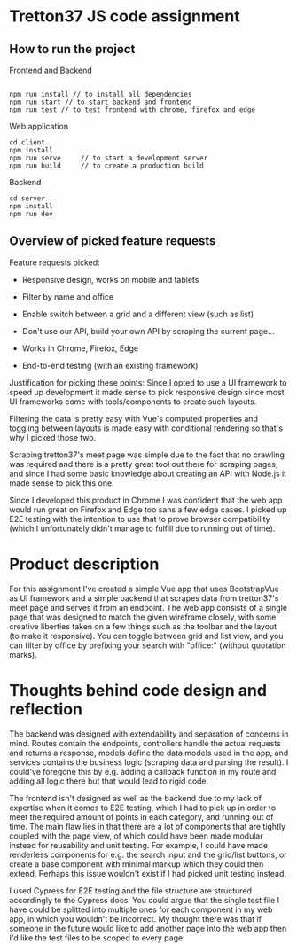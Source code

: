 # Tretton37 JS code assignment

## How to run the project

Frontend and Backend

```

npm run install // to install all dependencies
npm run start // to start backend and frontend
npm run test // to test frontend with chrome, firefox and edge

```

Web application

```
cd client
npm install
npm run serve     // to start a development server
npm run build     // to create a production build
```

Backend

```
cd server
npm install
npm run dev
```

## Overview of picked feature requests

Feature requests picked:

- Responsive design, works on mobile and tablets

- Filter by name and office
- Enable switch between a grid and a different view (such as list)
- Don't use our API, build your own API by scraping the current page...

- Works in Chrome, Firefox, Edge
- End-to-end testing (with an existing framework)

Justification for picking these points:
Since I opted to use a UI framework to speed up development it made sense to pick responsive design since most UI frameworks come with tools/components to create such layouts.

Filtering the data is pretty easy with Vue's computed properties and toggling between layouts is made easy with conditional rendering so that's why I picked those two.

Scraping tretton37's meet page was simple due to the fact that no crawling was required and there is a pretty great tool out there for scraping pages, and since I had some basic knowledge about creating an API with Node.js it made sense to pick this one.

Since I developed this product in Chrome I was confident that the web app would run great on Firefox and Edge too sans a few edge cases. I picked up E2E testing with the intention to use that to prove browser compatibility (which I unfortunately didn't manage to fulfill due to running out of time).

# Product description

For this assignment I've created a simple Vue app that uses BootstrapVue as UI framework and a simple backend that scrapes data from tretton37's meet page and serves it from an endpoint. The web app consists of a single page that was designed to match the given wireframe closely, with some creative liberties taken on a few things such as the toolbar and the layout (to make it responsive). You can toggle between grid and list view, and you can filter by office by prefixing your search with "office:" (without quotation marks).

# Thoughts behind code design and reflection

The backend was designed with extendability and separation of concerns in mind. Routes contain the endpoints, controllers handle the actual requests and returns a response, models define the data models used in the app, and services contains the business logic (scraping data and parsing the result). I could've foregone this by e.g. adding a callback function in my route and adding all logic there but that would lead to rigid code.

The frontend isn't designed as well as the backend due to my lack of expertise when it comes to E2E testing, which I had to pick up in order to meet the required amount of points in each category, and running out of time. The main flaw lies in that there are a lot of components that are tightly coupled with the page view, of which could have been made modular instead for reusability and unit testing. For example, I could have made renderless components for e.g. the search input and the grid/list buttons, or create a base component with minimal markup which they could then extend. Perhaps this issue wouldn't exist if I had picked unit testing instead.

I used Cypress for E2E testing and the file structure are structured accordingly to the Cypress docs. You could argue that the single test file I have could be splitted into multiple ones for each component in my web app, in which you wouldn't be incorrect. My thought there was that if someone in the future would like to add another page into the web app then I'd like the test files to be scoped to every page.
